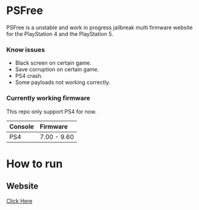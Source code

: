 # PSFree
PSFree is a unstable and work in progress jailbreak multi firmware website for the PlayStation 4 and the PlayStation 5.

### Know issues
- Black screen on certain game.
- Save corruption on certain game.
- PS4 crash.
- Some payloads not working correctly.

### Currently working firmware

This repo only support PS4 for now.


| Console | Firmware |
|:------ |:----------|
| PS4 | 7.00 - 9.60 |


# How to run

## Website
[Click Here](https://ar4us.github.io/ps/)

